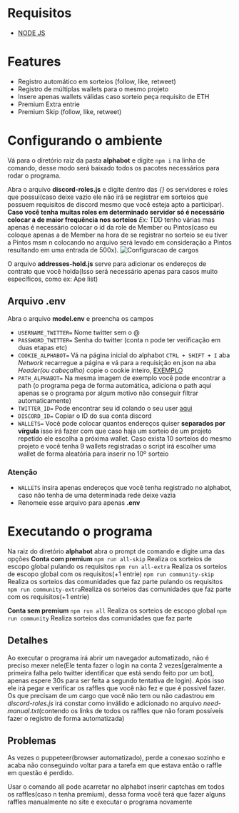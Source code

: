 # Requisitos
 - [NODE JS](https://nodejs.org/en)

# Features
 * Registro automático em sorteios (follow, like, retweet)
 * Registro de múltiplas wallets para o mesmo projeto
 * Insere apenas wallets válidas caso sorteio peça requisito de ETH
 * Premium Extra entrie
 * Premium Skip (follow, like, retweet)

# Configurando o ambiente
Vá para o diretório raiz da pasta __alphabot__ e digite `npm i` na linha de comando, desse modo será baixado todos os pacotes necessários para rodar o programa.

Abra o arquivo __discord-roles.js__ e digite dentro das *{}* os servidores e roles que possui(caso deixe vazio ele não irá se registrar em sorteios que possuem requisitos de discord mesmo que você esteja apto a participar).
**Caso você tenha muitas roles em determinado servidor só é necessário colocar a de maior frequência nos sorteios**
*Ex:* TDD tenho várias mas apenas é necessário colocar o id da role de Member ou Pintos(caso eu coloque apenas a de Member na hora de se registrar no sorteio se eu tiver a Pintos msm n colocando no arquivo será levado em consideração a Pintos resultando em uma entrada de 500x).
![Configuracao de cargos](https://prnt.sc/NGrY2JarRs9y)

O arquivo __addresses-hold.js__ serve para adicionar os endereços de contrato que você holda(Isso será necessário apenas para casos muito específicos, como ex: Ape list)


## Arquivo .env
Abra o arquivo __model.env__ e preencha os campos
 - `USERNAME_TWITTER=` Nome twitter sem o @
 - `PASSWORD_TWITTER=` Senha do twitter (conta n pode ter verificação em duas etapas etc)
 - `COOKIE_ALPHABOT=` Vá na página inicial do alphabot `CTRL + SHIFT + I` aba _Network_ recarregue a página e vá para a requisição en.json na aba _Header(ou cabeçalho)_ copie o cookie inteiro, [EXEMPLO](https://prnt.sc/XA_IKlHbDk14)
 - `PATH_ALPHABOT=` Na mesma imagem de exemplo você pode encontrar a path (o programa pega de forma automática, adiciona o path aqui apenas se o programa por algum motivo não conseguir filtrar automaticamente)
 - `TWITTER_ID=` Pode encontrar seu id colando o seu user [aqui](https://tweeterid.com/)
 - `DISCORD_ID=` Copiar o ID do sua conta discord
 - `WALLETS=` Você pode colocar quantos endereços quiser __separados por vírgula__ isso irá fazer com que caso haja um sorteio de um projeto repetido ele escolha a próxima wallet. Caso exista 10 sorteios do mesmo projeto e você tenha 9 wallets registradas o script irá escolher uma wallet de forma aleatória para inserir no 10º sorteio

 ### Atenção
  - `WALLETS` insira apenas endereços que você tenha registrado no alphabot, caso não tenha de uma determinada rede deixe vazia
  - Renomeie esse arquivo para apenas __.env__

# Executando o programa
Na raiz do diretório __alphabot__ abra o prompt de comando e digite uma das opções
**Conta com premium**
`npm run all-skip` Realiza os sorteios de escopo global pulando os requisitos
`npm run all-extra` Realiza os sorteios de escopo global com os requisitos(+1 entrie)
`npm run community-skip` Realiza os sorteios das comunidades que faz parte pulando os requisitos
`npm run community-extra`Realiza os sorteios das comunidades que faz parte com os requisitos(+1 entrie)

**Conta sem premium**
`npm run all` Realiza os sorteios de escopo global
`npm run community` Realiza sorteios das comunidades que faz parte


## Detalhes
Ao executar o programa irá abrir um navegador automatizado, não é preciso mexer nele(Ele tenta fazer o login na conta 2 vezes[geralmente a primeira falha pelo twitter identificar que está sendo feito por um bot], apenas espere 30s para ser feita a segundo tentativa de login). Após isso ele irá pegar e verificar os raffles que você não fez e que é possivel fazer. Os que precisam de um cargo que você não tem ou não cadastrou em _discord-roles.js_ irá constar como inválido e adicionado no arquivo _need-manual.txt_(contendo os links de todos os raffles que não foram possíveis fazer o registro de forma automatizada)


## Problemas
As vezes o puppeteer(browser automatizado), perde a conexao sozinho e acaba não conseguindo voltar para a tarefa em que estava então o raffle em questão é perdido. 

Usar o comando all pode acarretar no alphabot inserir captchas em todos os raffles(caso n tenha premium), dessa forma você terá que fazer alguns raffles manualmente no site e executar o programa novamente